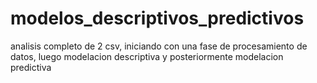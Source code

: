 # modelos_descriptivos_predictivos
analisis completo de 2 csv, iniciando con una fase de procesamiento de datos, luego modelacion descriptiva y posteriormente modelacion predictiva
